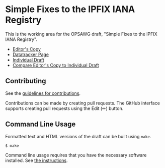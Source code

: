 # Simple Fixes to the IPFIX IANA Registry

This is the working area for the OPSAWG draft, "Simple Fixes to the IPFIX IANA Registry".

* [Editor's Copy](https://boucadair.github.io/simple-ipfix-fixes/#go.draft-ietf-opsawg-ipfix-fixes.html)
* [Datatracker Page](https://datatracker.ietf.org/doc/draft-ietf-opsawg-ipfix-fixes)
* [Individual Draft](https://datatracker.ietf.org/doc/html/draft-ietf-opsawg-ipfix-fixes)
* [Compare Editor's Copy to Individual Draft](https://boucadair.github.io/simple-ipfix-fixes/#go.draft-ietf-opsawg-ipfix-fixes.diff)


## Contributing

See the
[guidelines for contributions](https://github.com/boucadair/simple-ipfix-fixes/blob/main/CONTRIBUTING.md).

Contributions can be made by creating pull requests.
The GitHub interface supports creating pull requests using the Edit (✏) button.


## Command Line Usage

Formatted text and HTML versions of the draft can be built using `make`.

```sh
$ make
```

Command line usage requires that you have the necessary software installed.  See
[the instructions](https://github.com/martinthomson/i-d-template/blob/main/doc/SETUP.md).

